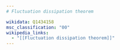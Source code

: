 ```yaml
---
# Fluctuation dissipation theorem

wikidata: Q1434158
msc_classification: "00"
wikipedia_links:
  - "[[Fluctuation dissipation theorem]]"
---
```

